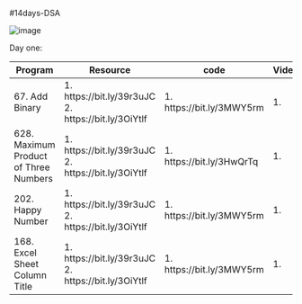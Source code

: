 #14days-DSA


![image](https://user-images.githubusercontent.com/71320553/174425973-ceab751e-e1f1-4c58-a56c-ac422927e3e9.png)

Day one: 
<table class="table">
  <thead class="thead-light">
    <tr>
      <th scope="col">Program</th>
      <th scope="col">Resource</th>
      <th scope="col">code</th>
       <th scope="col">Video</th>
    </tr>
  </thead>
  <tbody>
    <tr>
      <td>67. Add Binary </td>
      <td>1. https://bit.ly/39r3uJC </br>2. https://bit.ly/3OiYtlf</td>
      <td>1. https://bit.ly/3MWY5rm</td>
       <td>1. </td>
    </tr>
     <tr>
      <td>628. Maximum Product of Three Numbers</td>
      <td>1. https://bit.ly/39r3uJC </br>2. https://bit.ly/3OiYtlf</td>
      <td>1. https://bit.ly/3HwQrTq</td>
       <td>1. </td>
    </tr>
     <tr>
      <td>202. Happy Number </td>
      <td>1. https://bit.ly/39r3uJC</br>2. https://bit.ly/3OiYtlf</td>
      <td>1. https://bit.ly/3MWY5rm</td>
       <td>1. </td>
    </tr>
         <tr>
      <td>168. Excel Sheet Column Title</td>
      <td>1. https://bit.ly/39r3uJC </br>2. https://bit.ly/3OiYtlf</td>
      <td>1. https://bit.ly/3MWY5rm</td>
       <td>1.</td>
    </tr>
  </tbody>
</table>


